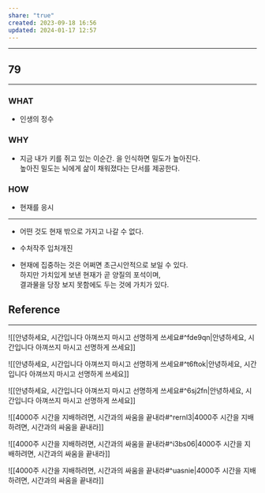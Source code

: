 ```yaml
---
share: "true"
created: 2023-09-18 16:56
updated: 2024-01-17 12:57
---
```


---
## 79
---
### WHAT
- 인생의 정수
### WHY
- 지금 내가 키를 쥐고 있는 이순간. 을 인식하면 밀도가 높아진다.  
  높아진 밀도는 뇌에게 삶이 채워졌다는 단서를 제공한다.
### HOW
- 현재를 응시
---

- 어떤 것도 현재 밖으로 가지고 나갈 수 없다. 
- 수처작주 입처개진

- 현재에 집중하는 것은 어쩌면 초근시안적으로 보일 수 있다.  
  하지만 가치있게 보낸 현재가 곧 양질의 포석이며,  
  결과물을 당장 보지 못함에도 두는 것에 가치가 있다.


## Reference
---
![[안녕하세요, 시간입니다  아껴쓰지 마시고 선명하게 쓰세요#^fde9qn|안녕하세요, 시간입니다  아껴쓰지 마시고 선명하게 쓰세요]]

![[안녕하세요, 시간입니다  아껴쓰지 마시고 선명하게 쓰세요#^t6ftok|안녕하세요, 시간입니다  아껴쓰지 마시고 선명하게 쓰세요]]

![[안녕하세요, 시간입니다  아껴쓰지 마시고 선명하게 쓰세요#^6sj2fn|안녕하세요, 시간입니다  아껴쓰지 마시고 선명하게 쓰세요]]

![[4000주  시간을 지배하려면, 시간과의 싸움을 끝내라#^rernl3|4000주  시간을 지배하려면, 시간과의 싸움을 끝내라]]

![[4000주  시간을 지배하려면, 시간과의 싸움을 끝내라#^i3bs06|4000주  시간을 지배하려면, 시간과의 싸움을 끝내라]]

![[4000주  시간을 지배하려면, 시간과의 싸움을 끝내라#^uasnie|4000주  시간을 지배하려면, 시간과의 싸움을 끝내라]]
